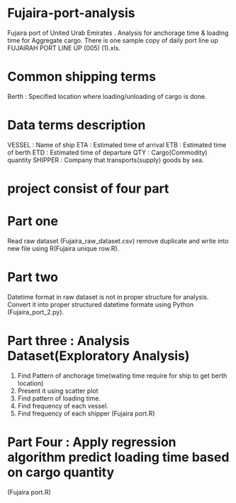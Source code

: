 # Fujaira-port-analysis
Fujaira port of United Urab Emirates .  Analysis for anchorage time &amp; loading time for Aggregate cargo. There is one sample copy of 
daily port line up FUJAIRAH PORT LINE UP (005) (1).xls.

# Common shipping terms
Berth : Specified location where loading/unloading of cargo is done.

# Data terms description
VESSEL  : Name of ship
ETA     : Estimated time of arrival
ETB     : Estimated time of berth
ETD     : Estimated time of departure
QTY     : Cargo(Commodity) quantity
SHIPPER : Company that transports(supply) goods by sea.

# project consist of four part

# Part one
Read raw dataset (Fujaira_raw_dataset.csv) remove duplicate and write into new file using R(Fujaira unique row.R).

# Part two
Datetime format in raw dataset is not in proper structure for analysis.
Convert it into proper structured datetime formate using Python (Fujaira_port_2.py).

# Part three : Analysis Dataset(Exploratory Analysis)
1. Find Pattern of anchorage time(wating time require for ship to get berth location)
2. Present it using scatter plot
3. Find pattern of loading time.
4. Find frequency of each vessel.
5. Find frequency of each shipper
(Fujaira port.R)

# Part Four : Apply regression algorithm predict loading time based on cargo quantity
(Fujaira port.R)

